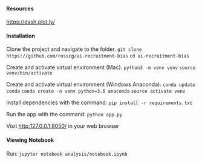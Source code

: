 #### Resources ####
https://dash.plot.ly/

#### Installation ####
Clone the project and navigate to the folder.
`git clone https://github.com/rosscg/ai-recruitment-bias`
`cd ai-recruitment-bias`

Create and activate virtual environment (Mac).
`python3 -m venv venv`
`source venv/bin/activate`

Create and activate virtual environment (Windows Anaconda).
`conda update conda`
`conda create -n venv python=3.6 anaconda`
`source activate venv`

Install dependencies with the command:
`pip install -r requirements.txt `

Run the app with the command:
`python app.py`

Visit [http:127.0.0.1:8050/](http:127.0.0.1:8050/) in your web browser

#### Viewing Notebook ####
Run:
`jupyter notebook analysis/notebook.ipynb`
